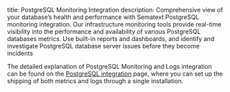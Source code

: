 title: PostgreSQL Monitoring Integration
description: Comprehensive view of your database’s health and performance with Sematext PostgreSQL monitoring integration. Our infrastructure monitoring tools provide real-time visibility into the performance and availability of various PostgreSQL databases metrics. Use built-in reports and dashboards, and identify and investigate PostgreSQL database server issues before they become incidents

The detailed explanation of PostgreSQL Monitoring and Logs integration can be found on the [PostgreSQL integration](https://sematext.com/docs/integration/postgresql-integration/) page, where you can set up the shipping of both metrics and logs through a single installation.
